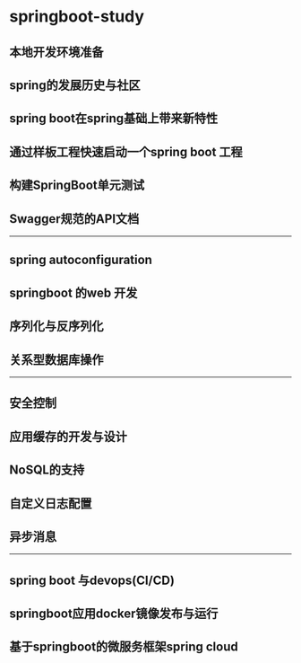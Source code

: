 # springboot-study

## 本地开发环境准备

## spring的发展历史与社区

## spring boot在spring基础上带来新特性

## 通过样板工程快速启动一个spring boot 工程

## 构建SpringBoot单元测试

## Swagger规范的API文档

***********

## spring autoconfiguration

## springboot 的web 开发

## 序列化与反序列化

## 关系型数据库操作

**********

## 安全控制

## 应用缓存的开发与设计

## NoSQL的支持

## 自定义日志配置

## 异步消息

********

## spring boot 与devops(CI/CD)

## springboot应用docker镜像发布与运行

## 基于springboot的微服务框架spring cloud







